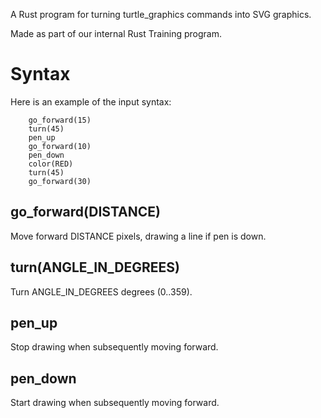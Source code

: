 A Rust program for turning turtle_graphics commands into 
SVG graphics.

Made as part of our internal Rust Training program.

# Syntax
Here is an example of the input syntax:
```
    go_forward(15)
    turn(45)
    pen_up
    go_forward(10) 
    pen_down
    color(RED)
    turn(45)
    go_forward(30)
```

## go_forward(DISTANCE)

Move forward DISTANCE pixels, drawing a line if pen is down.

## turn(ANGLE_IN_DEGREES)

Turn ANGLE_IN_DEGREES degrees (0..359).

## pen_up

Stop drawing when subsequently moving forward.

## pen_down

Start drawing when subsequently moving forward.